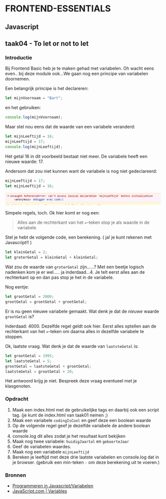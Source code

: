 # FRONTEND-ESSENTIALS

## Javascript

## taak04 - To let or not to let

### Introductie

Bij Frontend Basic heb je te maken gehad met variabelen. Oh wacht eens even.. bij deze module ook...We gaan nog een principe van variabelen doornemen.

Een belangrijk principe is het declareren:

```js
let mijnVoornaam = "Bart";
```

en het gebruiken:

```js
console.log(mijnVoornaam);
```

Maar stel nou eens dat de waarde van een variabele veranderd:

```js
let mijnLeeftijd = 16;
mijnLeeftijd = 17;
console.log(mijnLeeftijd);
```

Het getal 16 in dit voorbeeld bestaat niet meer. De variabele heeft een nieuwe waarde: 17.

Andersom dat zou niet kunnen want de variabele is nog niet gedeclareerd:

```js
mijnLeeftijd = 17;
let mijnLeeftijd = 16;
```

![Fout melding](images/foutmelding.png)

Simpele regels, toch. Ok hier komt er nog een:

> Alles aan de rechterkant van het `=`-teken stop je als waarde in de variabele

Stel je hebt de volgende code, een berekening. ( ja! je kunt rekenen met Javascript!! )

```js
let kleinGetal = 2;
let groterGetal = kleinGetal + kleinGetal;
```

Wat zou de waarde van `groterGetal` zijn......? Met een beetje logisch nadenken kom je er wel..... ja inderdaad...4. Je telt eerst alles aan de rechterkant op en dan pas stop je het in de variabele.

Nog eentje:

```js
let grootGetal = 2000;
grootGetal = grootGetal + grootGetal;
```

Er is nu geen nieuwe variabele gemaakt. Wat denk je dat de _nieuwe_ waarde `grootGetal` is?

Inderdaad: 4000. Dezelfde regel geldt ook hier. Eerst alles optellen aan de rechterkant van het `=`-teken om daarna alles in dezelfde variabele te stoppen.

Ok, laatste vraag. Wat denk je dat de waarde van `laatsteGetal` is:

```js
let grootGetal = 1995;
let laatsteGetal = 5;
grootGetal = laatsteGetal + grootGetal;
laatsteGetal = grootGetal + 20;
```

Het antwoord krijg je niet. Bespreek deze vraag eventueel met je klasgenoten.

### Opdracht

1. Maak een index.html met de gebruikelijke tags en daarbij ook een script tag. (je kunt de index.html van taak01 nemen ;)
2. Maak een variabele `codingIsCool` en geef deze een boolean waarde
3. Op de volgende regel geef je dezelfde variabele de andere boolean waarde
4. console.log dit alles zodat je het resultaat kunt bekijken
5. Maak nog twee variabele: `huidigJaartal` en `geboorteJaar`
6. Geef de variabelen waardes.
7. Maak nog een variabele `mijnLeeftijd`
8. Bereken je leeftijd met deze drie laatste variabelen en console.log dat in je browser. (gebruik een min-teken `-` om deze berekening uit te voeren.)

### Bronnen

- [Programmeren in Javascript/Variabelen](https://nl.wikibooks.org/wiki/Programmeren_in_JavaScript/Variabelen)
- [JavaScript.com | Variables](https://www.javascript.com/learn/variables)
  